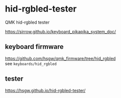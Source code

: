 # hid-rgbled-tester
QMK hid-rgbled tester

https://sirrow.github.io/keyboard_pikapika_system_doc/

## keyboard firmware
https://github.com/hsgw/qmk_firmware/tree/hid_rgbled   
see `keyboards/hid_rgbled`

## tester
https://hsgw.github.io/hid-rgbled-tester/
